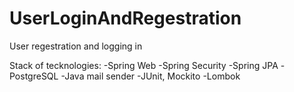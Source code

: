 # UserLoginAndRegestration
User regestration and logging in

Stack of tecknologies:
-Spring Web
-Spring Security
-Spring JPA
-PostgreSQL
-Java mail sender
-JUnit, Mockito
-Lombok
